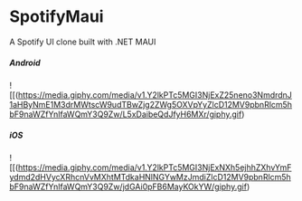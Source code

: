 # SpotifyMaui
A Spotify UI clone built with .NET MAUI

##### Android
![[(https://media.giphy.com/media/v1.Y2lkPTc5MGI3NjExZ25neno3NmdrdnJ1aHByNmE1M3drMWtscW9udTBwZjg2ZWg5OXVpYyZlcD12MV9pbnRlcm5hbF9naWZfYnlfaWQmY3Q9Zw/L5xDaibeQdJfyH6MXr/giphy.gif)

##### iOS
![[(https://media.giphy.com/media/v1.Y2lkPTc5MGI3NjExNXh5ejhhZXhvYmFydmd2dHVycXRhcnVvMXhtMTdkaHNlNGYwMzJmdiZlcD12MV9pbnRlcm5hbF9naWZfYnlfaWQmY3Q9Zw/jdGAi0pFB6MayKOkYW/giphy.gif)

